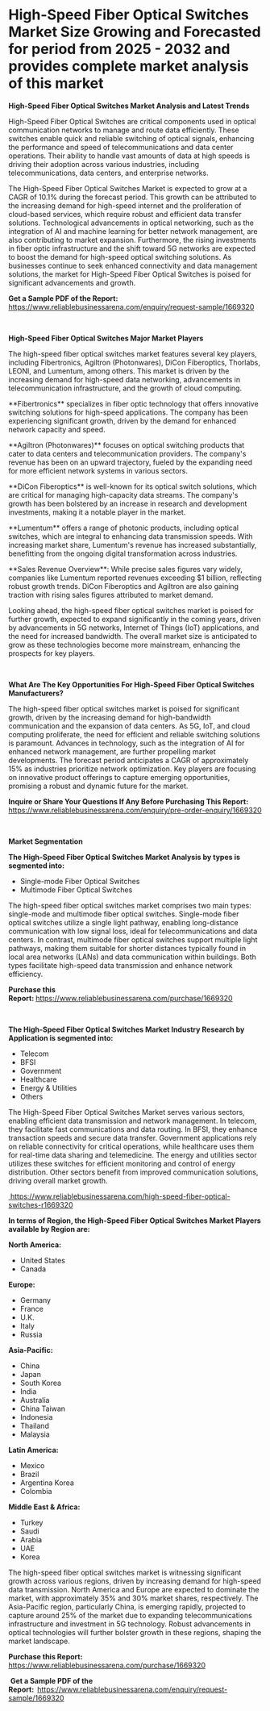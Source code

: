 <p><h1>High-Speed Fiber Optical Switches Market Size Growing and Forecasted for period from 2025 - 2032 and provides complete market analysis of this market</h1></p><p><strong>High-Speed Fiber Optical Switches Market Analysis and Latest Trends</strong></p>
<p><p>High-Speed Fiber Optical Switches are critical components used in optical communication networks to manage and route data efficiently. These switches enable quick and reliable switching of optical signals, enhancing the performance and speed of telecommunications and data center operations. Their ability to handle vast amounts of data at high speeds is driving their adoption across various industries, including telecommunications, data centers, and enterprise networks.</p><p>The High-Speed Fiber Optical Switches Market is expected to grow at a CAGR of 10.1% during the forecast period. This growth can be attributed to the increasing demand for high-speed internet and the proliferation of cloud-based services, which require robust and efficient data transfer solutions. Technological advancements in optical networking, such as the integration of AI and machine learning for better network management, are also contributing to market expansion. Furthermore, the rising investments in fiber optic infrastructure and the shift toward 5G networks are expected to boost the demand for high-speed optical switching solutions. As businesses continue to seek enhanced connectivity and data management solutions, the market for High-Speed Fiber Optical Switches is poised for significant advancements and growth.</p></p>
<p><strong>Get a Sample PDF of the Report:&nbsp;</strong> <a href="https://www.reliablebusinessarena.com/enquiry/request-sample/1669320?utm_campaign=3010&utm_medium=2&utm_source=Github&utm_content=ia&utm_term=12042025&utm_id=high-speed-fiber-optical-switches">https://www.reliablebusinessarena.com/enquiry/request-sample/1669320</a></p>
<p>&nbsp;</p>
<p><strong>High-Speed Fiber Optical Switches Major Market Players</strong></p>
<p><p>The high-speed fiber optical switches market features several key players, including Fibertronics, Agiltron (Photonwares), DiCon Fiberoptics, Thorlabs, LEONI, and Lumentum, among others. This market is driven by the increasing demand for high-speed data networking, advancements in telecommunication infrastructure, and the growth of cloud computing.</p><p>**Fibertronics** specializes in fiber optic technology that offers innovative switching solutions for high-speed applications. The company has been experiencing significant growth, driven by the demand for enhanced network capacity and speed.</p><p>**Agiltron (Photonwares)** focuses on optical switching products that cater to data centers and telecommunication providers. The company's revenue has been on an upward trajectory, fueled by the expanding need for more efficient network systems in various sectors.</p><p>**DiCon Fiberoptics** is well-known for its optical switch solutions, which are critical for managing high-capacity data streams. The company's growth has been bolstered by an increase in research and development investments, making it a notable player in the market. </p><p>**Lumentum** offers a range of photonic products, including optical switches, which are integral to enhancing data transmission speeds. With increasing market share, Lumentum's revenue has increased substantially, benefitting from the ongoing digital transformation across industries.</p><p>**Sales Revenue Overview**: While precise sales figures vary widely, companies like Lumentum reported revenues exceeding $1 billion, reflecting robust growth trends. DiCon Fiberoptics and Agiltron are also gaining traction with rising sales figures attributed to market demand.</p><p>Looking ahead, the high-speed fiber optical switches market is poised for further growth, expected to expand significantly in the coming years, driven by advancements in 5G networks, Internet of Things (IoT) applications, and the need for increased bandwidth. The overall market size is anticipated to grow as these technologies become more mainstream, enhancing the prospects for key players.</p></p>
<p>&nbsp;</p>
<p><strong>What Are The Key Opportunities For High-Speed Fiber Optical Switches Manufacturers?</strong></p>
<p><p>The high-speed fiber optical switches market is poised for significant growth, driven by the increasing demand for high-bandwidth communication and the expansion of data centers. As 5G, IoT, and cloud computing proliferate, the need for efficient and reliable switching solutions is paramount. Advances in technology, such as the integration of AI for enhanced network management, are further propelling market developments. The forecast period anticipates a CAGR of approximately 15% as industries prioritize network optimization. Key players are focusing on innovative product offerings to capture emerging opportunities, promising a robust and dynamic future for the market.</p></p>
<p><strong>Inquire or Share Your Questions If Any Before Purchasing This Report:</strong> <a href="https://www.reliablebusinessarena.com/enquiry/pre-order-enquiry/1669320?utm_campaign=3010&utm_medium=2&utm_source=Github&utm_content=ia&utm_term=12042025&utm_id=high-speed-fiber-optical-switches">https://www.reliablebusinessarena.com/enquiry/pre-order-enquiry/1669320</a></p>
<p>&nbsp;</p>
<p><strong>Market Segmentation</strong></p>
<p><strong>The High-Speed Fiber Optical Switches Market Analysis by types is segmented into:</strong></p>
<p><ul><li>Single-mode Fiber Optical Switches</li><li>Multimode Fiber Optical Switches</li></ul></p>
<p><p>The high-speed fiber optical switches market comprises two main types: single-mode and multimode fiber optical switches. Single-mode fiber optical switches utilize a single light pathway, enabling long-distance communication with low signal loss, ideal for telecommunications and data centers. In contrast, multimode fiber optical switches support multiple light pathways, making them suitable for shorter distances typically found in local area networks (LANs) and data communication within buildings. Both types facilitate high-speed data transmission and enhance network efficiency.</p></p>
<p><strong>Purchase this Report:&nbsp;</strong><a href="https://www.reliablebusinessarena.com/purchase/1669320?utm_campaign=3010&utm_medium=2&utm_source=Github&utm_content=ia&utm_term=12042025&utm_id=high-speed-fiber-optical-switches">https://www.reliablebusinessarena.com/purchase/1669320</a></p>
<p>&nbsp;</p>
<p><strong>The High-Speed Fiber Optical Switches Market Industry Research by Application is segmented into:</strong></p>
<p><ul><li>Telecom</li><li>BFSI</li><li>Government</li><li>Healthcare</li><li>Energy & Utilities</li><li>Others</li></ul></p>
<p><p>The High-Speed Fiber Optical Switches Market serves various sectors, enabling efficient data transmission and network management. In telecom, they facilitate fast communications and data routing. In BFSI, they enhance transaction speeds and secure data transfer. Government applications rely on reliable connectivity for critical operations, while healthcare uses them for real-time data sharing and telemedicine. The energy and utilities sector utilizes these switches for efficient monitoring and control of energy distribution. Other sectors benefit from improved communication solutions, driving overall market growth.</p></p>
<p><a href="https://www.reliablebusinessarena.com/high-speed-fiber-optical-switches-r1669320?utm_campaign=3010&utm_medium=2&utm_source=Github&utm_content=ia&utm_term=12042025&utm_id=high-speed-fiber-optical-switches">&nbsp;https://www.reliablebusinessarena.com/high-speed-fiber-optical-switches-r1669320</a></p>
<p><strong>In terms of Region, the High-Speed Fiber Optical Switches Market Players available by Region are:</strong></p>
<p>
    <p> <strong> North America: </strong>
        <ul>
            <li>United States</li>
            <li>Canada</li>
        </ul>
        </p> 
    <p> <strong> Europe: </strong>
        <ul>
            <li>Germany</li>
            <li>France</li>
            <li>U.K.</li>
            <li>Italy</li>
            <li>Russia</li>
        </ul>
        </p> 
    <p> <strong> Asia-Pacific: </strong>
        <ul>
            <li>China</li>
            <li>Japan</li>
            <li>South Korea</li>
            <li>India</li>
            <li>Australia</li>
            <li>China Taiwan</li>
            <li>Indonesia</li>
            <li>Thailand</li>
            <li>Malaysia</li>
        </ul>
        </p> 
    <p> <strong> Latin America: </strong>
        <ul>
            <li>Mexico</li>
            <li>Brazil</li>
            <li>Argentina Korea</li>
            <li>Colombia</li>
        </ul>
        </p> 
    <p> <strong> Middle East & Africa: </strong>
        <ul>
            <li>Turkey</li>
            <li>Saudi</li>
            <li>Arabia</li>
            <li>UAE</li>
            <li>Korea</li>
        </ul>
    </p>
    </p>
<p><p>The high-speed fiber optical switches market is witnessing significant growth across various regions, driven by increasing demand for high-speed data transmission. North America and Europe are expected to dominate the market, with approximately 35% and 30% market shares, respectively. The Asia-Pacific region, particularly China, is emerging rapidly, projected to capture around 25% of the market due to expanding telecommunications infrastructure and investment in 5G technology. Robust advancements in optical technologies will further bolster growth in these regions, shaping the market landscape.</p></p>
<p><strong>Purchase this Report: </strong><a href="https://www.reliablebusinessarena.com/purchase/1669320?utm_campaign=3010&utm_medium=2&utm_source=Github&utm_content=ia&utm_term=12042025&utm_id=high-speed-fiber-optical-switches">https://www.reliablebusinessarena.com/purchase/1669320</a></p>
<p>&nbsp;<strong>Get a Sample PDF of the Report:&nbsp;&nbsp;</strong><a href="https://www.reliablebusinessarena.com/enquiry/request-sample/1669320?utm_campaign=3010&utm_medium=2&utm_source=Github&utm_content=ia&utm_term=12042025&utm_id=high-speed-fiber-optical-switches">https://www.reliablebusinessarena.com/enquiry/request-sample/1669320</a></p>
<p><strong></strong></p>
<p><p></p><p></p><p></p></p>